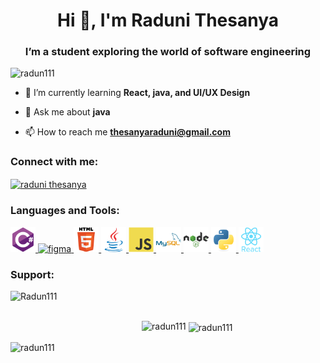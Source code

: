 <h1 align="center">Hi 👋, I'm Raduni Thesanya</h1>
<h3 align="center">I’m a student exploring the world of software engineering</h3>

<p align="left"> <img src="https://komarev.com/ghpvc/?username=radun111&label=Profile%20views&color=0e75b6&style=flat" alt="radun111" /> </p>

- 🌱 I’m currently learning **React, java, and UI/UX Design**

- 💬 Ask me about **java**

- 📫 How to reach me **thesanyaraduni@gmail.com**

<h3 align="left">Connect with me:</h3>
<p align="left">
<a href="https://linkedin.com/in/raduni thesanya" target="blank"><img align="center" src="https://raw.githubusercontent.com/rahuldkjain/github-profile-readme-generator/master/src/images/icons/Social/linked-in-alt.svg" alt="raduni thesanya" height="30" width="40" /></a>
</p>

<h3 align="left">Languages and Tools:</h3>
<p align="left"> <a href="https://www.w3schools.com/cs/" target="_blank" rel="noreferrer"> <img src="https://raw.githubusercontent.com/devicons/devicon/master/icons/csharp/csharp-original.svg" alt="csharp" width="40" height="40"/> </a> <a href="https://www.figma.com/" target="_blank" rel="noreferrer"> <img src="https://www.vectorlogo.zone/logos/figma/figma-icon.svg" alt="figma" width="40" height="40"/> </a> <a href="https://www.w3.org/html/" target="_blank" rel="noreferrer"> <img src="https://raw.githubusercontent.com/devicons/devicon/master/icons/html5/html5-original-wordmark.svg" alt="html5" width="40" height="40"/> </a> <a href="https://www.java.com" target="_blank" rel="noreferrer"> <img src="https://raw.githubusercontent.com/devicons/devicon/master/icons/java/java-original.svg" alt="java" width="40" height="40"/> </a> <a href="https://developer.mozilla.org/en-US/docs/Web/JavaScript" target="_blank" rel="noreferrer"> <img src="https://raw.githubusercontent.com/devicons/devicon/master/icons/javascript/javascript-original.svg" alt="javascript" width="40" height="40"/> </a> <a href="https://www.mysql.com/" target="_blank" rel="noreferrer"> <img src="https://raw.githubusercontent.com/devicons/devicon/master/icons/mysql/mysql-original-wordmark.svg" alt="mysql" width="40" height="40"/> </a> <a href="https://nodejs.org" target="_blank" rel="noreferrer"> <img src="https://raw.githubusercontent.com/devicons/devicon/master/icons/nodejs/nodejs-original-wordmark.svg" alt="nodejs" width="40" height="40"/> </a> <a href="https://www.python.org" target="_blank" rel="noreferrer"> <img src="https://raw.githubusercontent.com/devicons/devicon/master/icons/python/python-original.svg" alt="python" width="40" height="40"/> </a> <a href="https://reactjs.org/" target="_blank" rel="noreferrer"> <img src="https://raw.githubusercontent.com/devicons/devicon/master/icons/react/react-original-wordmark.svg" alt="react" width="40" height="40"/> </a> </p>

<h3 align="left">Support:</h3>
<p><a href="https://www.buymeacoffee.com/Radun111"> <img align="left" src="https://cdn.buymeacoffee.com/buttons/v2/default-yellow.png" height="50" width="210" alt="Radun111" /></a></p><br><br>

<p><img align="left" src="https://github-readme-stats.vercel.app/api/top-langs?username=radun111&show_icons=true&locale=en&layout=compact" alt="radun111" /></p>

<p>&nbsp;<img align="center" src="https://github-readme-stats.vercel.app/api?username=radun111&show_icons=true&locale=en" alt="radun111" /></p>

<p><img align="center" src="https://github-readme-streak-stats.herokuapp.com/?user=radun111&" alt="radun111" /></p>
